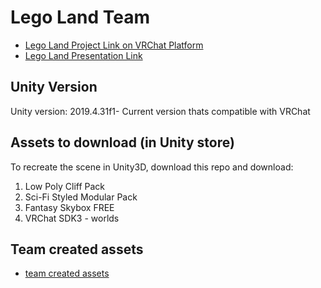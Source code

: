 # Lego Land Team
* [Lego Land Project Link on VRChat Platform](https://vrchat.com/home/launch?worldId=wrld_22eeb9da-9c9f-43c3-bac0-99544c04ecd7)
* [Lego Land Presentation Link](https://docs.google.com/presentation/d/1kDvLxX-uCuwvd3xbxuLPkpVYSP_Fvw5b/edit?usp=sharing&ouid=115498708412021760091&rtpof=true&sd=true)

## Unity Version
Unity version: 2019.4.31f1- Current version thats compatible with VRChat

## Assets to download (in Unity store)
To recreate the scene in Unity3D, download this repo and download:
1. Low Poly Cliff Pack
2. Sci-Fi Styled Modular Pack
3. Fantasy Skybox FREE
4. VRChat SDK3 - worlds

## Team created assets
* [team created assets](https://github.com/Reality-Fest-LegoLand-Team/Lego-Land-Project/tree/main/Assets/)
